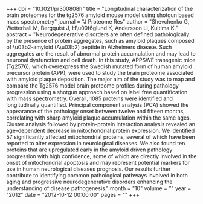 +++
doi = "10.1021/pr300808h"
title = "Longitudinal characterization of the brain proteomes for the tg2576 amyloid mouse model using shotgun based mass spectrometry"
journal = "J Proteome Res"
author = "Shevchenko G, Wetterhall M, Bergquist J, H\u00f6glund K, Andersson LI, Kultima K."
abstract = "Neurodegenerative disorders are often defined pathologically by the presence of protein aggregates, such as amyloid plaques composed of \u03b2-amyloid (A\u03b2) peptide in Alzheimers disease. Such aggregates are the result of abnormal protein accumulation and may lead to neuronal dysfunction and cell death. In this study, APPSWE transgenic mice (Tg2576), which overexpress the Swedish mutated form of human amyloid precursor protein (APP), were used to study the brain proteome associated with amyloid plaque deposition. The major aim of the study was to map and compare the Tg2576 model brain proteome profiles during pathology progression using a shotgun approach based on label free quantification with mass spectrometry. Overall, 1085 proteins were identified and longitudinally quantified. Principal component analysis (PCA) showed the appearance of the pathology onset between twelve and fifteen months, correlating with sharp amyloid plaque accumulation within the same ages. Cluster analysis followed by protein-protein interaction analysis revealed an age-dependent decrease in mitochondrial protein expression. We identified 57 significantly affected mitochondrial proteins, several of which have been reported to alter expression in neurological diseases. We also found ten proteins that are upregulated early in the amyloid driven pathology progression with high confidence, some of which are directly involved in the onset of mitochondrial apoptosis and may represent potential markers for use in human neurological diseases prognosis. Our results further contribute to identifying common pathological pathways involved in both aging and progressive neurodegenerative disorders enhancing the understanding of disease pathogenesis."
month = "10"
volume = ""
year = "2012"
date = "2012-10-12 00:00:00"
pages = ""
+++

